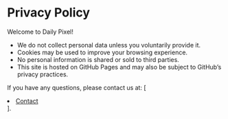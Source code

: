 # Privacy Policy

Welcome to Daily Pixel!

- We do not collect personal data unless you voluntarily provide it.
- Cookies may be used to improve your browsing experience.
- No personal information is shared or sold to third parties.
- This site is hosted on GitHub Pages and may also be subject to GitHub’s privacy practices.

If you have any questions, please contact us at: [    <li><a href="contact.html" class="active">Contact</a></li>  </ul>
].
